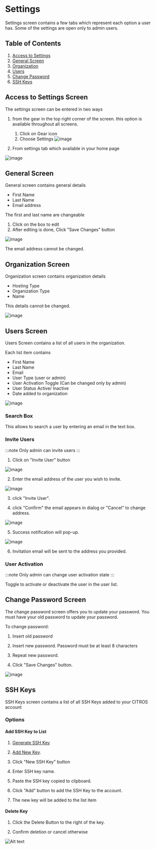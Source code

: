 # Settings

Settings screen contains a few tabs which represent each option a user has.
Some of the settings are open only to admin users.

## Table of Contents
1. [Access to Settings](#access-to-settings)
2. [General Screen](#general)
3. [Organization](#organization)
4. [Users](#users)
5. [Change Password](#change-password)
6. [SSH Keys](#ssh-keys)

## Access to Settings Screen
The settings screen can be entered in two ways

1. from the gear in the top right corner of the screen. this option is available throughout all screens.

    1. Click on Gear icon
    2. Choose Settings
![image](img/setting_intro1.png)

2. From settings tab which available in your home page

![image](img/setting_intro2.png)

## General Screen

General screen contains general details

- First Name
- Last Name 
- Email address

The first and last name are changeable
1. Click on the box to edit
2. After editing is done, Click "Save Changes" button

![image](img/general.png)

The email address cannot be changed.

## Organization Screen

Organization screen contains organization details 

- Hosting Type
- Organization Type 
- Name

This details cannot be changed.

![image](img/organiztion.png)

## Users Screen

Users Screen contains a list of all users in the organization.

Each list item contains
- First Name
- Last Name
- Email
- User Type (user or admin)
- User Activation Toggle (Can be changed only by admin)
- User Status Active/ Inactive
- Date added to organization

![image](img/users_list.png)

### Search Box

This allows to search a user by entering an email in the text box.

### Invite Users

:::note
Only admin can invite users
:::
1. Click on "Invite User" button

![image](img/users_invite.png)

2. Enter the email address of the user you wish to invite.

![image](img/UserListWithDrawer.png)

3. click "Invite User". 

4. click "Confirm" the email appears in dialog or "Cancel" to change address.

![image](img/InviteDialog.png)

5. Success notification will pop-up.

![image](img/UserListSnackBar.png)

6. Invitation email will be sent to the address you provided. 

### User Activation

:::note
Only admin can change user activation state
:::

Toggle to activate or deactivate the user in the user list.

## Change Password Screen

The change password screen offers you to update your password.
You must have your old password to update your password.

To change password:
1. Insert old password

2. Insert new password. Password must be at least 8 characters 

3. Repeat new password.

4. Click "Save Changes" button.

![image](img/pass.png)

## SSH Keys

SSH Keys screen contains a list of all SSH Keys added to your CITROS account

### Options

#### Add SSH Key to List

1. [Generate SSH Key](/docs/authentication/ssh/ssh_generate_key.md)

2. [Add New Key](/docs/authentication/ssh/ssh_add_new.md).

3. Click "New SSH Key" button

4. Enter SSH key name.

5. Paste the SSH key copied to clipboard.

6. Click "Add" button to add the SSH Key to the account.

7. The new key will be added to the list item

#### Delete Key 

1. Click the Delete Button to the right of the key.

2. Confirm deletion or cancel otherwise

![Alt text](img/key_delete.png)



